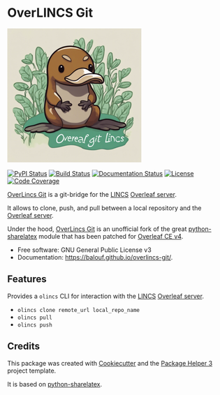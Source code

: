 # OverLINCS Git

![OLG logo](https://github.com/balouf/overlincs-git/blob/main/docs/olincs-logo.png?raw=true)

[![PyPI Status](https://img.shields.io/pypi/v/overlincs-git.svg)](https://pypi.python.org/pypi/overlincs-git)
[![Build Status](https://github.com/balouf/overlincs-git/actions/workflows/build.yml/badge.svg?branch=main)](https://github.com/balouf/overlincs-git/actions?query=workflow%3Abuild)
[![Documentation Status](https://github.com/balouf/overlincs-git/actions/workflows/docs.yml/badge.svg?branch=main)](https://github.com/balouf/overlincs-git/actions?query=workflow%3Adocs)
[![License](https://img.shields.io/github/license/balouf/overlincs-git)](https://github.com/balouf/overlincs-git/blob/main/LICENSE)
[![Code Coverage](https://codecov.io/gh/balouf/overlincs-git/branch/main/graphs/badge.svg)](https://codecov.io/gh/balouf/overlincs-git/tree/main)

[OverLincs Git](OLG) is a git-bridge for the [LINCS](LINCS) [Overleaf server](OL).

It allows to clone, push, and pull between a local repository and the [Overleaf server](OL).

Under the hood, [OverLincs Git](OLG) is an unofficial fork of the great
[python-sharelatex](SLX) module that has been patched for [Overleaf CE v4](OCE).


- Free software: GNU General Public License v3
- Documentation: https://balouf.github.io/overlincs-git/.


## Features

Provides a `olincs` CLI for interaction with the [LINCS](LINCS) [Overleaf server](OL).

- `olincs clone remote_url local_repo_name`
- `olincs pull`
- `olincs push`

## Credits

This package was created with [Cookiecutter][CC] and the [Package Helper 3][PH3] project template.

It is based on [python-sharelatex](SLX).

[CC]: https://github.com/audreyr/cookiecutter
[PH3]: https://balouf.github.io/package-helper-3/
[OCE]: https://github.com/overleaf/overleaf
[SLX]: https://gitlab.inria.fr/sed-rennes/sharelatex/python-sharelatex
[OL]: https://overleaf.lincs.fr
[OLG]: https://balouf.github.io/overlincs-git/
[LINCS]: https://www.lincs.fr/
